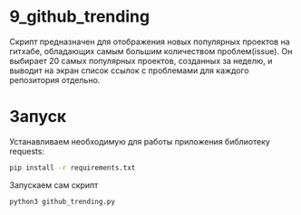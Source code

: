 # 9_github_trending

Скрипт предназначен для отображения новых популярных проектов на гитхабе, обладающих самым большим количеством проблем(issue). Он выбирает 20 самых популярных проектов, созданных за неделю, и выводит на экран список ссылок с проблемами для каждого репозитория отдельно.

# Запуск

Устанавливаем необходимую для работы приложения библиотеку requests:

```sh
pip install -r requirements.txt
```

Запускаем сам скрипт

```sh
python3 github_trending.py
```
